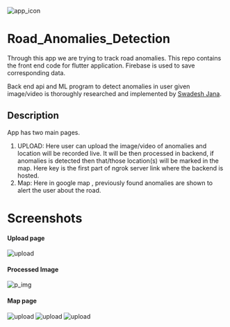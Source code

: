 ![app_icon](screenshots/app_icon.jpeg)


# Road_Anomalies_Detection

Through this app we are trying to track road anomalies. This repo contains the front end code for flutter application. Firebase is used to save corresponding data.

Back end api and ML program to detect anomalies in user given image/video is thoroughly researched and implemented by [Swadesh Jana](https://github.com/Swadesh13).

## Description

App has two main pages.

1) UPLOAD: Here user can upload the image/video of anomalies and location will be recorded live. It will be then processed in backend, if anomalies is detected then that/those location(s) will be marked in the map. Here key is the first part of ngrok server link where the backend is hosted.
2) Map: Here in google map , previously found anomalies are shown to alert the user about the road.

# Screenshots

#### Upload page

![upload](screenshots/upload.jpg)


#### Processed Image

![p_img](screenshots/processed_image.jpeg)

#### Map page

![upload](screenshots/markers.jpg)
![upload](screenshots/legend.jpg)
![upload](screenshots/anomaly.jpg)
